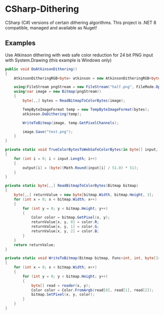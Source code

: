 # CSharp-Dithering

CSharp (C#) versions of certain dithering algorithms. This project is .NET 8 compatible, managed and available as Nuget!

## Examples

Use Atkinson dithering with web safe color reduction for 24 bit PNG input with System.Drawing (this example is Windows only)

```cs
public void DoAtkinsonDithering()
{
    AtkinsonDitheringRGB<byte> atkinson = new AtkinsonDitheringRGB<byte>(TrueColorBytesToWebSafeColorBytes);

    using(FileStream pngStream = new FileStream("half.png", FileMode.Open, FileAccess.Read))
    using(var image = new Bitmap(pngStream))
    {
        byte[,,] bytes = ReadBitmapToColorBytes(image);

        TempByteImageFormat temp = new TempByteImageFormat(bytes);
        atkinson.DoDithering(temp);

        WriteToBitmap(image, temp.GetPixelChannels);

        image.Save("test.png");
    }
}

private static void TrueColorBytesToWebSafeColorBytes(in byte[] input, ref byte[] output)
{
    for (int i = 0; i < input.Length; i++)
    {
        output[i] = (byte)(Math.Round(input[i] / 51.0) * 51);
    }
}

private static byte[,,] ReadBitmapToColorBytes(Bitmap bitmap)
{
    byte[,,] returnValue = new byte[bitmap.Width, bitmap.Height, 3];
    for (int x = 0; x < bitmap.Width; x++)
    {
        for (int y = 0; y < bitmap.Height; y++)
        {
            Color color = bitmap.GetPixel(x, y);
            returnValue[x, y, 0] = color.R;
            returnValue[x, y, 1] = color.G;
            returnValue[x, y, 2] = color.B;
        }
    }
    return returnValue;
}

private static void WriteToBitmap(Bitmap bitmap, Func<int, int, byte[]> reader)
{
    for (int x = 0; x < bitmap.Width; x++)
    {
        for (int y = 0; y < bitmap.Height; y++)
        {
            byte[] read = reader(x, y);
            Color color = Color.FromArgb(read[0], read[1], read[2]);
            bitmap.SetPixel(x, y, color);
        }
    }
}
```